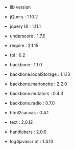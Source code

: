 - lib version
* jQuery : 1.10.2
* jquery UI : 1.11.1


* underscore : 1.7.0
* require : 2.1.15
* tpl : 0.2


* backbone : 1.1.0
* backbone.localStorage : 1.1.13
* backbone.marionette : 2.2.0
* backbone.mutators : 0.4.3
* backbone.radio : 0.7.0


* html2canvas : 0.4.1


* text : 2.0.12
* handlebars : 2.0.0

* log4javascript : 1.4.10
